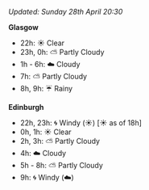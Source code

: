 *Updated: Sunday 28th April 20:30*

**Glasgow**

* 22h: :sunny: Clear
* 23h, 0h: :partly_sunny: Partly Cloudy
* 1h - 6h: :cloud: Cloudy
* 7h: :partly_sunny: Partly Cloudy
* 8h, 9h: :umbrella: Rainy

**Edinburgh**

* 22h, 23h: :cyclone: Windy (:sunny:) [:sunny: as of 18h]
* 0h, 1h: :sunny: Clear
* 2h, 3h: :partly_sunny: Partly Cloudy
* 4h: :cloud: Cloudy
* 5h - 8h: :partly_sunny: Partly Cloudy
* 9h: :cyclone: Windy (:cloud:)

